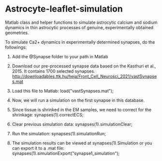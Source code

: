 # Astrocyte-leaflet-simulation
Matlab class and helper functions to simulate astrocytic calcium and sodium dynamics in thin astrocytic processes of genuine, experimentally obtained geometries.

To simulate Ca2+ dynamics in experimentally determined synapses, do the followings:

1)	Add the @Synapse folder to your path in Matlab

2)	Download our pre-processed synapse data based on the Kasthuri et al., 2015. It contains 1700 selected synapses.
http://downloadables.ttk.hu/heja/Front_Cell_Neurosci_2021/vastSynapses.mat

3)  Load this file to Matlab:
load("vastSynapses.mat");

4)	Now, we will run a simulation on the first synapse in this database.

5)	Since tissue is shrinked in the EM samples, we need to correct for the shrinkage:
synapses(1).correctECS;

6)	Clear previous simulation data:
synapses(1).simulationClear;

7)	Run the simulation:
synapses(1).simulationRun;

8) The simulation results can be viewed at synapses(1).Simulation or you can export it to a .mat file:
synapses(1).simulationExport("synapse1_simulation");